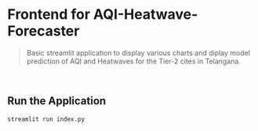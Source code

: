 # Frontend for AQI-Heatwave-Forecaster

>Basic streamlit application to display various charts and diplay model prediction of AQI and Heatwaves for the Tier-2 cites in Telangana.

<br>

## Run the Application

```
streamlit run index.py
```